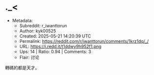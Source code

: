 # ._<

- Metadata:
  - Subreddit: r_iwanttorun
  - Author: kyk00525
  - Created: 2025-05-21 14:20:39 UTC
  - Permalink: https://reddit.com/r/iwanttorun/comments/1krz1dq/_/
  - URL: https://i.redd.it/t1ddwy9h952f1.png
  - Ups: 14 | Ratio: 0.94 | Comments: 3
  - Flair: 讨论


轉碼的都是天才。

